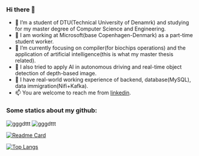 ### Hi there 👋

<!--
**gggdttt/gggdttt** is a ✨ _special_ ✨ repository because its `README.md` (this file) appears on your GitHub profile.

Here are some ideas to get you started:
- 🔭 I’m a student of DTU(Technical University of Denamrk) and studying for my master degree of Computer Science and Engineering. I am working at Microsoft(base Copenhagen-Denmark) as a part-time student worker.
- 🌱 I’m currently focusing on compiler and artificial intelligence.
- 👯 I’m looking to collaborate on ...
- 🤔 I’m looking for help with ...
- 💬 Ask me about ...
- 📫 How to reach me: ...
- 😄 Pronouns: ...
- ⚡ Fun fact: ...
-->


- 🔭 I’m a student of DTU(Technical University of Denamrk) and studying for my master degree of Computer Science and Engineering. 
- 👯 I am working at Microsoft(base Copenhagen-Denmark) as a part-time student worker.
- 🌱 I’m currently focusing on compiler(for biochips operations) and the application of artificial intelligence(this is what my master thesis related). 
- 🤔 I also tried to apply AI in autonomous driving and real-time object detection of depth-based image. 
- 👯 I have real-world working experience of backend, database(MySQL), data immigration(Nifi+Kafka).
- 📫 You are welcome to reach me from [linkedin](https://www.linkedin.com/in/wenjie-fan-b0b05620b/). 


### Some statics about my github:

![gggdttt](https://komarev.com/ghpvc/?username=gggdttt)
![gggdttt](https://visitor-badge.glitch.me/badge?page_id=gggdttt.profile)

[![Readme Card](https://github-readme-stats.vercel.app/api?username=gggdttt&show_icons=true&title_color=ffffff&icon_color=bb2acf&text_color=daf7dc&bg_color=151515)](https://github.com/gggdttt/github-readme-stats)

[![Top Langs](https://github-readme-stats.vercel.app/api/top-langs/?username=gggdttt&layout=compact&exclude_repo=gggdttt.github.io&title_color=ffffff&icon_color=bb2acf&text_color=daf7dc&bg_color=151515)](https://github.com/gggdttt/github-readme-stats)
